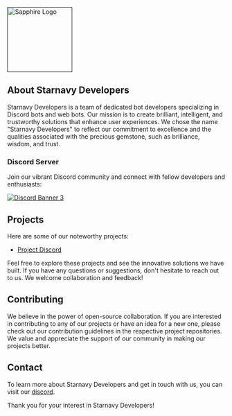 <div align="left">
<a href="" target="_blank"><img src="https://github.com/StarnavyDevs.png" alt="Sapphire Logo" height="150" /></a>
</div>

## About Starnavy Developers

Starnavy Developers is a team of dedicated bot developers specializing in Discord bots and web bots. Our mission is to create brilliant, intelligent, and trustworthy solutions that enhance user experiences. We chose the name "Starnavy Developers" to reflect our commitment to excellence and the qualities associated with the precious gemstone, such as brilliance, wisdom, and trust.

### Discord Server

Join our vibrant Discord community and connect with fellow developers and enthusiasts:

[![Discord Banner 3](https://discord.com/api/guilds/810570702863466516/widget.png?style=banner3)](https://discord.gg/PFqg5RZRcd)

## Projects

Here are some of our noteworthy projects:

- [Project Discord](https://github.com/StarnavyDevs/project-discord)

Feel free to explore these projects and see the innovative solutions we have built. If you have any questions or suggestions, don't hesitate to reach out to us. We welcome collaboration and feedback!

## Contributing

We believe in the power of open-source collaboration. If you are interested in contributing to any of our projects or have an idea for a new one, please check out our contribution guidelines in the respective project repositories. We value and appreciate the support of our community in making our projects better.

## Contact

To learn more about Starnavy Developers and get in touch with us, you can visit our [discord](https://discord.gg/PFqg5RZRcd).

Thank you for your interest in Starnavy Developers!
